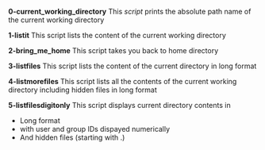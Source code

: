 **0-current_working_directory**
This _script_ prints the absolute path name of the current working directory

**1-listit**
This script lists the content of the current working directory

**2-bring_me_home**
This script takes you back to home directory

**3-listfiles**
This script lists the content of the current directory in long format

**4-listmorefiles**
This script lists all the contents of the current working directory including hidden files in long format


**5-listfilesdigitonly**
This script displays current directory contents in
* Long format
* with user and group IDs dispayed numerically
* And hidden files (starting with .)

